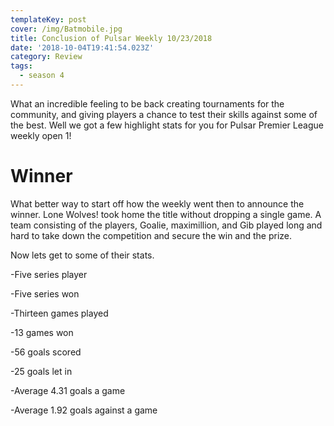 ```yaml
---
templateKey: post
cover: /img/Batmobile.jpg
title: Conclusion of Pulsar Weekly 10/23/2018
date: '2018-10-04T19:41:54.023Z'
category: Review
tags:
  - season 4
---
```

What an incredible feeling to be back creating tournaments for the community, and giving players a chance to test their skills against some of the best. Well we got a few highlight stats for you for Pulsar Premier League weekly open 1!

# Winner

What better way to start off how the weekly went then to announce the winner. Lone Wolves! took home the title without dropping a single game. A team consisting of the players, Goalie, maximillion, and Gib played long and hard to take down the competition and secure the win and the prize. 

Now lets get to some of their stats. 

\-Five series player

\-Five series won

\-Thirteen games played

\-13 games won

\-56 goals scored

\-25 goals let in

\-Average 4.31 goals a game

\-Average 1.92 goals against a game

# 

##
